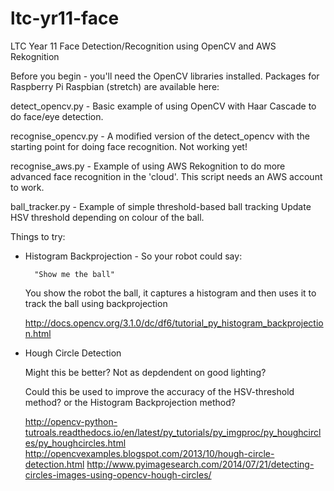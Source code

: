 # ltc-yr11-face
LTC Year 11 Face Detection/Recognition using OpenCV and AWS Rekognition

Before you begin - you'll need the OpenCV libraries installed. Packages
for Raspberry Pi Raspbian (stretch) are available here:

    

detect_opencv.py     - Basic example of using OpenCV with Haar Cascade
                       to do face/eye detection.

recognise_opencv.py  - A modified version of the detect_opencv with the
                       starting point for doing face recognition. Not
                       working yet!

recognise_aws.py     - Example of using AWS Rekognition to do more 
                       advanced face recognition in the 'cloud'. This
                       script needs an AWS account to work.

ball_tracker.py      - Example of simple threshold-based ball tracking
                       Update HSV threshold depending on colour of the
                       ball.

Things to try:

  * Histogram Backprojection - So your robot could say:

          "Show me the ball"

      You show the robot the ball, it captures a histogram and then
      uses it to track the ball using backprojection

      http://docs.opencv.org/3.1.0/dc/df6/tutorial_py_histogram_backprojection.html

  * Hough Circle Detection

      Might this be better? Not as depdendent on good lighting?

      Could this be used to improve the accuracy of the HSV-threshold method? or the
      Histogram Backprojection method? 

      http://opencv-python-tutroals.readthedocs.io/en/latest/py_tutorials/py_imgproc/py_houghcircles/py_houghcircles.html
      http://opencvexamples.blogspot.com/2013/10/hough-circle-detection.html
      http://www.pyimagesearch.com/2014/07/21/detecting-circles-images-using-opencv-hough-circles/
      
